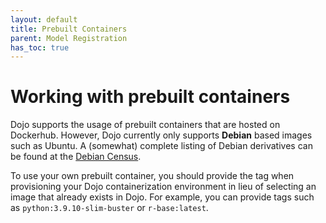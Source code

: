 ```yaml
---
layout: default
title: Prebuilt Containers
parent: Model Registration
has_toc: true
---
```


# Working with prebuilt containers

Dojo supports the usage of prebuilt containers that are hosted on Dockerhub. However, Dojo currently only supports **Debian** based images such as Ubuntu. A (somewhat) complete listing of Debian derivatives can be found at the [Debian Census](https://wiki.debian.org/Derivatives/Census).

To use your own prebuilt container, you should provide the tag when provisioning your Dojo containerization environment in lieu of selecting an image that already exists in Dojo. For example, you can provide tags such as `python:3.9.10-slim-buster` or `r-base:latest`.
